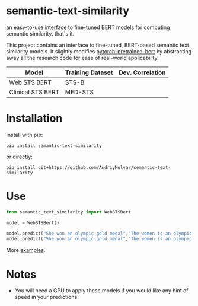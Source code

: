 # semantic-text-similarity
an easy-to-use interface to fine-tuned BERT models for computing semantic similarity. that's it.

This project contains an interface to fine-tuned, BERT-based semantic text similarity models. It slightly modifies [pytorch-pretrained-bert](https://github.com/huggingface/pytorch-transformers) by abstracting away all the research code for ease of real-world applicability.

| Model             | Training Dataset | Dev. Correlation |
|-------------------|------------------|------------------|
| Web STS BERT      | STS-B            |                  |
| Clinical STS BERT | MED-STS          |                  |

# Installation

Install with pip:

```
pip install semantic-text-similarity
```

or directly:

```
pip install git+https://github.com/AndriyMulyar/semantic-text-similarity
```

# Use
```python
from semantic_text_similarity import WebSTSBert

model = WebSTSBert()

model.predict("She won an olympic gold medal","The women is an olympic champion")
model.predict("She won an olympic gold medal","The women is an olympic champion")
```
More [examples](/examples).



# Notes
- You will need a GPU to apply these models if you would like any hint of speed in your predictions.
